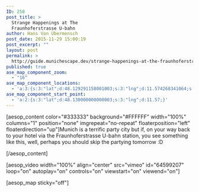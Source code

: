 ```yaml
---
ID: 258
post_title: >
  Strange Happenings at The
  Fraunhoferstrasse U-bahn
author: Hans Von Übermensch
post_date: 2015-11-29 15:00:19
post_excerpt: ""
layout: post
permalink: >
  http://guide.munichescape.dev/strange-happenings-at-the-fraunhoferstrasse-u-bahn/
published: true
ase_map_component_zoom:
  - "16"
ase_map_component_locations:
  - 'a:3:{s:3:"lat";d:48.129291158001003;s:3:"lng";d:11.574268341064;s:5:"title";s:14:"Location Title";}'
ase_map_component_start_point:
  - 'a:2:{s:3:"lat";d:48.130000000000003;s:3:"lng";d:11.57;}'
---
```

[aesop_content color="#333333" background="#FFFFFF" width="100%" columns="1" position="none" imgrepeat="no-repeat" floaterposition="left" floaterdirection="up"]Munich is a terrific party city but if, on your way back to your hotel via the Fraunhoferstrasse U-bahn station, you see something like this, well, perhaps you should skip the partying tomorrow :D

[/aesop_content]

[aesop_video width="100%" align="center" src="vimeo" id="64599207" loop="on" autoplay="on" controls="on" viewstart="on" viewend="on"]

[aesop_map sticky="off"]